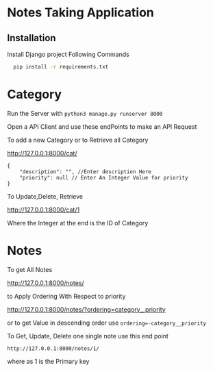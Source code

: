 
# Notes Taking Application



## Installation

Install Django project Following Commands

```bash
  pip install -r requirements.txt
```
    
# Category 

Run the Server with 
``python3 manage.py runserver 8000``

Open a API Client and use these endPoints to make an API Request

To add a new Category or to Retrieve all Category 

http://127.0.0.1:8000/cat/
```
{
    "description": "", //Enter description Here
    "priority": null // Enter An Integer Value for priority
}

```
To Update,Delete, Retrieve 

http://127.0.0.1:8000/cat/1


Where the Integer at the end is the ID of Category
# Notes
To get All Notes

http://127.0.0.1:8000/notes/

to Apply Ordering With Respect to priority

http://127.0.0.1:8000/notes/?ordering=category__priority

or to get Value in descending order use ``ordering=-category__priority``

To Get, Update, Delete one single note use this end point

``http://127.0.0.1:8000/notes/1/``

where as 1 is the Primary key